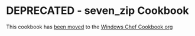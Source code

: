DEPRECATED - seven_zip Cookbook
==============

This cookbook has [been moved](https://github.com/windowschefcookbooks/seven_zip) to the [Windows Chef Cookbook org](https://github.com/windowschefcookbooks)
